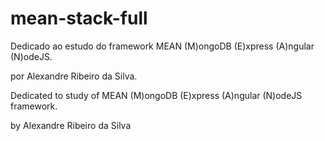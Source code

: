 # mean-stack-full

<pt-br>
Dedicado ao estudo do framework MEAN (M)ongoDB (E)xpress (A)ngular (N)odeJS.

por Alexandre Ribeiro da Silva.

<en-us>
Dedicated to study of MEAN (M)ongoDB (E)xpress (A)ngular (N)odeJS framework.

by Alexandre Ribeiro da Silva
